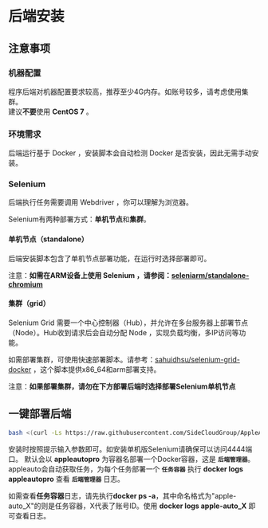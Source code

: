 # 后端安装

## 注意事项

### 机器配置

程序后端对机器配置要求较高，推荐至少4G内存。如账号较多，请考虑使用集群。<br>
建议**不要**使用 **CentOS 7** 。

### 环境需求

后端运行基于 Docker ，安装脚本会自动检测 Docker 是否安装，因此无需手动安装。

### Selenium

后端执行任务需要调用 Webdriver ，你可以理解为浏览器。

Selenium有两种部署方式：**单机节点**和**集群**。

#### 单机节点（standalone）

后端安装脚本包含了单机节点部署功能，在运行时选择部署即可。

注意：**如需在ARM设备上使用 Selenium ，请参阅：**[**seleniarm/standalone-chromium**](https://hub.docker.com/r/seleniarm/standalone-chromium)

#### 集群（grid）

Selenium Grid 需要一个中心控制器（Hub），并允许在多台服务器上部署节点（Node）。Hub收到请求后会自动分配 Node ，实现负载均衡，多IP访问等功能。

如需部署集群，可使用快速部署脚本。请参考：[sahuidhsu/selenium-grid-docker](https://github.com/sahuidhsu/selenium-grid-docker) ，这个脚本提供x86_64和arm部署支持。

注意：**如果部署集群，请勿在下方部署后端时选择部署Selenium单机节点**

## 一键部署后端

```bash
bash <(curl -Ls https://raw.githubusercontent.com/SideCloudGroup/AppleAutoPro-Backend/main/install.sh)
```

安装时按照提示输入参数即可。如安装单机版Selenium请确保可以访问4444端口。
默认会以 **appleautopro** 为容器名部署一个Docker容器，这是 **`后端管理器`**。
appleauto会自动获取任务，为每个任务部署一个 **`任务容器`**
执行 **docker logs appleautopro** 查看 **`后端管理器`** 日志。


如需查看**任务容器**日志，请先执行**docker ps -a**，其中命名格式为"apple-auto_X"的则是任务容器，X代表了账号ID。使用 **docker logs apple-auto_X** 即可查看日志。